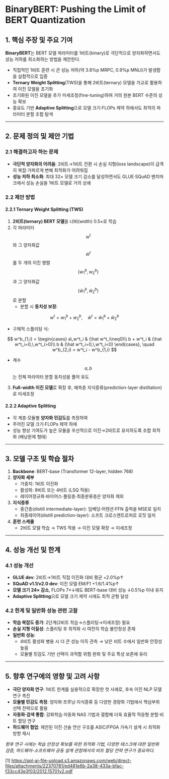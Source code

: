# BinaryBERT: Pushing the Limit of BERT Quantization

## 1. 핵심 주장 및 주요 기여  
**BinaryBERT**는 BERT 모델 파라미터를 1비트(binary)로 극단적으로 양자화하면서도 성능 저하를 최소화하는 방법을 제안한다.  
- 직접적인 1비트 훈련 시 큰 성능 저하(약 3.8%p MRPC, 0.9%p MNLI)가 발생함을 실험적으로 입증  
- **Ternary Weight Splitting**(TWS)을 통해 2비트(ternary) 모델을 가교로 활용하여 이진 모델을 초기화  
- 초기화된 이진 모델을 추가 미세조정(fine-tuning)하여 거의 원본 BERT 수준의 성능 확보  
- 중요도 기반 **Adaptive Splitting**으로 모델 크기·FLOPs 제약 하에서도 최적의 파라미터 분할 조합 탐색  

***

## 2. 문제 정의 및 제안 기법

### 2.1 해결하고자 하는 문제  
- **극단적 양자화의 어려움**: 2비트→1비트 전환 시 손실 지형(loss landscape)이 급격히 복잡·가파르게 변해 최적화가 어려워짐  
- **성능 저하 최소화**: 최대 32× 모델 크기 감소를 달성하면서도 GLUE·SQuAD 벤치마크에서 성능 손실을 1비트 모델로 거의 상쇄  

### 2.2 제안 방법

#### 2.2.1 Ternary Weight Splitting (TWS)  
1. **2비트(ternary) BERT 모델**을 너비(width) 0.5×로 학습  
2. 각 파라미터 $$w^t$$와 그 양자화값 $$\hat w^t$$를 두 개의 이진 행렬 $$(w^b_1, w^b_2)$$과 그 양자화값 $$(\hat w^b_1, \hat w^b_2)$$로 분할  
   - 분할 시 **동치성 보장**:  

$$
       w^t = w^b_1 + w^b_2,\quad
       \hat w^t = \hat w^b_1 + \hat w^b_2
     $$
   
   - 구체적 스플리팅 식:

$$
       w^b_{1,i} = 
       \begin{cases}
         a\,w^t_i & (\hat w^t_i\neq0)\\
         b + w^t_i & (\hat w^t_i=0,\,w^t_i>0)\\
         b & (\hat w^t_i=0,\,w^t_i<0)
       \end{cases},
       \quad
       w^b_{2,i} = w^t_i - w^b_{1,i}
     $$
   
   - 계수 $$a,b$$는 전체 파라미터 분할 동치성을 풀어 유도  
3. **Full-width 이진 모델**로 확장 후, 예측층 지식증류(prediction-layer distillation)로 미세조정  

#### 2.2.2 Adaptive Splitting  
- 각 계층·모듈별 **양자화 민감도**를 측정하여  
- 주어진 모델 크기·FLOPs 제약 하에  
- 성능 향상 기여도가 높은 모듈을 우선적으로 이진→2비트로 유지하도록 조합 최적화 (배낭문제 형태)  

***

## 3. 모델 구조 및 학습 절차  
1. **Backbone**: BERT-base (Transformer 12-layer, hidden 768)  
2. **양자화 세부**  
   - 가중치: 1비트 이진화  
   - 활성화: 8비트 또는 4비트 (LSQ 적용)  
   - 레이어정규화·바이어스·풀링층·최종분류층은 양자화 제외  
3. **지식증류**  
   - 중간층(distill intermediate-layer): 임베딩·어텐션·FFN 출력을 MSE로 일치  
   - 최종레이어(distill prediction-layer): 소프트 크로스엔트로피로 로짓 일치  
4. **훈련 스케줄**  
   - 2비트 모델 학습 → TWS 적용 → 이진 모델 확장 → 미세조정  

***

## 4. 성능 개선 및 한계

### 4.1 성능 개선  
- **GLUE dev**: 2비트→1비트 직접 이진화 대비 평균 +2.0%p↑  
- **SQuAD v1.1/v2.0 dev**: 이진 모델 EM/F1 +1.6/1.4%p↑  
- **모델 크기 24× 감소**, FLOPs 7×↓에도 BERT-base 대비 성능 ↓0.5%p 이내 유지  
- **Adaptive Splitting**으로 모델 크기 제약 시에도 최적 균형 달성  

### 4.2 한계 및 일반화 성능 관련 고찰  
- **학습 복잡도 증가**: 2단계(2비트 학습→스플리팅→미세조정) 필요  
- **손실 지형 이질성**: 스플리팅 후 최적화 시 여전히 학습 불안정성 존재  
- **일반화 성능**:  
  - 4비트 활성화 병용 시 더 큰 성능 이득 관측 → 낮은 비트 수에서 일반화 안정성 높음  
  - 모듈별 민감도 기반 선택이 과적합 위험 완화 및 주요 특성 보존에 유리  

***

## 5. 향후 연구에의 영향 및 고려 사항  
- **극단 양자화 연구**: 1비트 한계를 실용적으로 확장한 첫 사례로, 후속 이진 NLP 모델 연구 촉진  
- **모듈별 민감도 측정**: 양자화·프루닝·지식증류 등 다양한 경량화 기법에서 핵심부위 선택 전략으로 활용  
- **자동화·검색 통합**: 강화학습·자동화 NAS 기법과 결합해 더욱 효율적 적응형 분할·비트 할당 연구  
- **하드웨어 협업**: 제안된 이진 산술 연산 구조를 ASIC/FPGA 가속기 설계 시 최적화 방향 제시  

*향후 연구 시에는 학습 안정성 확보를 위한 최적화 기법, 다양한 태스크에 대한 일반화 검증, 하드웨어-소프트웨어 공동 설계 관점에서의 비트 할당 전략 연구가 중요하다.*

[1] https://ppl-ai-file-upload.s3.amazonaws.com/web/direct-files/attachments/22370781/ed481e6b-2a38-433a-bfac-f33cc43e3f03/2012.15701v2.pdf
